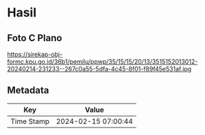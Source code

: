 # Hasil

## Foto C Plano

https://sirekap-obj-formc.kpu.go.id/36b1/pemilu/ppwp/35/15/15/20/13/3515152013012-20240214-231233--267c0a55-5dfa-4c45-8f01-f89f45e531af.jpg


## Metadata

| Key        | Value               |
| ---------- | ------------------- |
| Time Stamp | 2024-02-15 07:00:44 |



